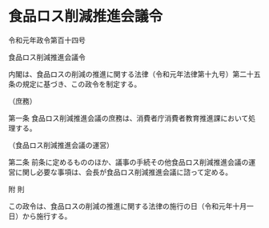 # 食品ロス削減推進会議令

令和元年政令第百十四号

食品ロス削減推進会議令

内閣は、食品ロスの削減の推進に関する法律（令和元年法律第十九号）第二十五条の規定に基づき、この政令を制定する。

（庶務）

第一条 食品ロス削減推進会議の庶務は、消費者庁消費者教育推進課において処理する。

（食品ロス削減推進会議の運営）

第二条 前条に定めるもののほか、議事の手続その他食品ロス削減推進会議の運営に関し必要な事項は、会長が食品ロス削減推進会議に諮って定める。

附 則

この政令は、食品ロスの削減の推進に関する法律の施行の日（令和元年十月一日）から施行する。

